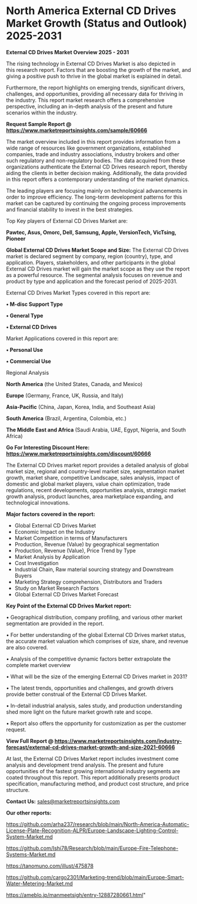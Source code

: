 # North America External CD Drives Market Growth (Status and Outlook) 2025-2031

<Strong> External CD Drives Market Overview 2025 - 2031</strong>

The rising technology in External CD Drives Market is also depicted in this research report. Factors that are boosting the growth of the market, and giving a positive push to thrive in the global market is explained in detail.

Furthermore, the report highlights on emerging trends, significant drivers, challenges, and opportunities, providing all necessary data for thriving in the industry. This report market research offers a comprehensive perspective, including an in-depth analysis of the present and future scenarios within the industry.

<strong>Request Sample Report @ <a href=https://www.marketreportsinsights.com/sample/60666>https://www.marketreportsinsights.com/sample/60666</a></strong>

The market overview included in this report provides information from a wide range of resources like government organizations, established companies, trade and industry associations, industry brokers and other such regulatory and non-regulatory bodies. The data acquired from these organizations authenticate the External CD Drives research report, thereby aiding the clients in better decision making. Additionally, the data provided in this report offers a contemporary understanding of the market dynamics.

The leading players are focusing mainly on technological advancements in order to improve efficiency. The long-term development patterns for this market can be captured by continuing the ongoing process improvements and financial stability to invest in the best strategies.

Top Key players of External CD Drives Market are:

<strong>Pawtec, Asus, Omorc, Dell, Samsung, Apple, VersionTech, VicTsing, Pioneer</strong>

<strong><b>Global External CD Drives Market Scope and Size:</b></strong>
The External CD Drives market is declared segment by company, region (country), type, and application. Players, stakeholders, and other participants in the global External CD Drives market will gain the market scope as they use the report as a powerful resource. The segmental analysis focuses on revenue and product by type and application and the forecast period of 2025-2031.

External CD Drives Market Types covered in this report are:

<strong>• M-disc Support Type

• General Type

• External CD Drives</strong>

Market Applications covered in this report are:

<strong>• Personal Use

• Commercial Use</strong> 

Regional Analysis

<strong>North America</strong> (the United States, Canada, and Mexico)

<strong>Europe</strong> (Germany, France, UK, Russia, and Italy)

<strong>Asia-Pacific</strong> (China, Japan, Korea, India, and Southeast Asia)

<strong>South America</strong> (Brazil, Argentina, Colombia, etc.)

<strong>The Middle East and Africa</strong> (Saudi Arabia, UAE, Egypt, Nigeria, and South Africa)

<strong>Go For Interesting Discount Here: <a href=https://www.marketreportsinsights.com/discount/60666>https://www.marketreportsinsights.com/discount/60666</a></strong>

The External CD Drives market report provides a detailed analysis of global market size, regional and country-level market size, segmentation market growth, market share, competitive Landscape, sales analysis, impact of domestic and global market players, value chain optimization, trade regulations, recent developments, opportunities analysis, strategic market growth analysis, product launches, area marketplace expanding, and technological innovations.

<strong><b>Major factors covered in the report:</b></strong>
<ul>
  <li>Global External CD Drives Market </li>
  <li>Economic Impact on the Industry</li>
  <li>Market Competition in terms of Manufacturers</li>
  <li>Production, Revenue (Value) by geographical segmentation</li>
  <li>Production, Revenue (Value), Price Trend by Type</li>
  <li>Market Analysis by Application</li>
  <li>Cost Investigation</li>
  <li>Industrial Chain, Raw material sourcing strategy and Downstream Buyers</li>
  <li>Marketing Strategy comprehension, Distributors and Traders</li>
  <li>Study on Market Research Factors</li>
  <li>Global External CD Drives Market Forecast</li>
</ul>

<strong><b>Key Point of the External CD Drives Market report:</b></strong>

• Geographical distribution, company profiling, and various other market segmentation are provided in the report.

• For better understanding of the global External CD Drives market status, the accurate market valuation which comprises of size, share, and revenue are also covered.

• Analysis of the competitive dynamic factors better extrapolate the complete market overview

• What will be the size of the emerging External CD Drives market in 2031?

• The latest trends, opportunities and challenges, and growth drivers provide better construal of the External CD Drives Market.

• In-detail industrial analysis, sales study, and production understanding shed more light on the future market growth rate and scope.

• Report also offers the opportunity for customization as per the customer request.

<strong><b>View Full Report @ <a href=https://www.marketreportsinsights.com/industry-forecast/external-cd-drives-market-growth-and-size-2021-60666>https://www.marketreportsinsights.com/industry-forecast/external-cd-drives-market-growth-and-size-2021-60666</a></b></strong>


At last, the External CD Drives Market report includes investment come analysis and development trend analysis. The present and future opportunities of the fastest growing international industry segments are coated throughout this report. This report additionally presents product specification, manufacturing method, and product cost structure, and price structure.

<strong>Contact Us:</strong>
sales@marketreportsinsights.com

<strong>Our other reports:</strong>

<a href=https://github.com/arha237/research/blob/main/North-America-Automatic-License-Plate-Recognition-ALPR/Europe-Landscape-Lighting-Control-System-Market.md>https://github.com/arha237/research/blob/main/North-America-Automatic-License-Plate-Recognition-ALPR/Europe-Landscape-Lighting-Control-System-Market.md</a>

<a href=https://github.com/Ishi78/Research/blob/main/Europe-Fire-Telephone-Systems-Market.md>https://github.com/Ishi78/Research/blob/main/Europe-Fire-Telephone-Systems-Market.md</a>

<a href=https://tanomuno.com/illust/475878>https://tanomuno.com/illust/475878</a>

<a href=https://github.com/cargo2301/Marketing-trend/blob/main/Europe-Smart-Water-Metering-Market.md>https://github.com/cargo2301/Marketing-trend/blob/main/Europe-Smart-Water-Metering-Market.md</a>

<a href=https://ameblo.jp/manmeetsigh/entry-12887280661.html>https://ameblo.jp/manmeetsigh/entry-12887280661.html</a>"
